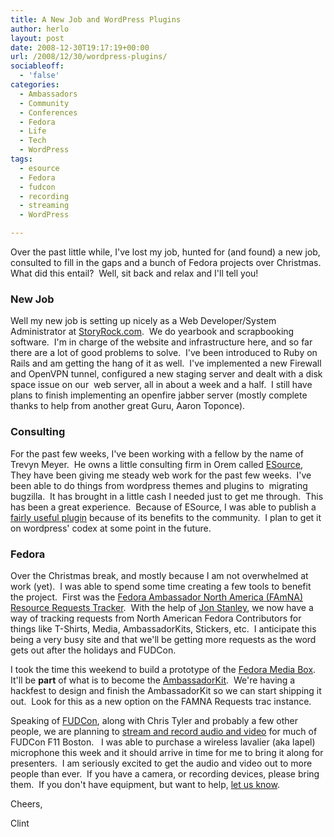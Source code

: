 ```yaml
---
title: A New Job and WordPress Plugins
author: herlo
layout: post
date: 2008-12-30T19:17:19+00:00
url: /2008/12/30/wordpress-plugins/
sociableoff:
  - 'false'
categories:
  - Ambassadors
  - Community
  - Conferences
  - Fedora
  - Life
  - Tech
  - WordPress
tags:
  - esource
  - Fedora
  - fudcon
  - recording
  - streaming
  - WordPress

---
```

Over the past little while, I've lost my job, hunted for (and found) a new job, consulted to fill in the gaps and a bunch of Fedora projects over Christmas.  What did this entail?  Well, sit back and relax and I'll tell you!

### New Job

Well my new job is setting up nicely as a Web Developer/System Administrator at [StoryRock.com][1].  We do yearbook and scrapbooking software.  I'm in charge of the website and infrastructure here, and so far there are a lot of good problems to solve.  I've been introduced to Ruby on Rails and am getting the hang of it as well.  I've implemented a new Firewall and OpenVPN tunnel, configured a new staging server and dealt with a disk space issue on our  web server, all in about a week and a half.  I still have plans to finish implementing an openfire jabber server (mostly complete thanks to help from another great Guru, Aaron Toponce).

### Consulting

For the past few weeks, I've been working with a fellow by the name of Trevyn Meyer.  He owns a little consulting firm in Orem called [ESource,][2] They have been giving me steady web work for the past few weeks.  I've been able to do things from wordpress themes and plugins to  migrating bugzilla.  It has brought in a little cash I needed just to get me through.  This has been a great experience.  Because of ESource, I was able to publish a [fairly useful plugin][3] because of its benefits to the community.  I plan to get it on wordpress' codex at some point in the future.

### Fedora

Over the Christmas break, and mostly because I am not overwhelmed at work (yet).  I was able to spend some time creating a few tools to benefit the project.  First was the [Fedora Ambassador North America (FAmNA) Resource Requests Tracker][4].  With the help of [Jon Stanley][5], we now have a way of tracking requests from North American Fedora Contributors for things like T-Shirts, Media, AmbassadorKits, Stickers, etc.  I anticipate this being a very busy site and that we'll be getting more requests as the word gets out after the holidays and FUDCon.

I took the time this weekend to build a prototype of the [Fedora Media Box][6].  It'll be **part** of what is to become the [AmbassadorKit][7].  We're having a hackfest to design and finish the AmbassadorKit so we can start shipping it out.  Look for this as a new option on the FAMNA Requests trac instance.

Speaking of [FUDCon][8], along with Chris Tyler and probably a few other people, we are planning to [stream and record audio and video][9] for much of FUDCon F11 Boston.   I was able to purchase a wireless lavalier (aka lapel) microphone this week and it should arrive in time for me to bring it along for presenters.  I am seriously excited to get the audio and video out to more people than ever.  If you have a camera, or recording devices, please bring them.  If you don't have equipment, but want to help, [let us know][10].

Cheers,

Clint

 [1]: http://storyrock.com
 [2]: http://esourcehome.com
 [3]: {{<siteurl>}}wordpress-tools/
 [4]: https://fedorahosted.org/famnarequests
 [5]: https://fedoraproject.org/wiki/User:Jstanley
 [6]: http://herlo.fedorapeople.org/files/media_box
 [7]: https://fedoraproject.org/wiki/Ambassadors/AmbassadorKit
 [8]: http://fedoraproject.org/wiki/FUDCon/FUDConF11
 [9]: https://www.redhat.com/archives/fedora-ambassadors-list/2008-December/msg00159.html
 [10]: https://fedoraproject.org/wiki/FUDCon:FUDConF11#Recording.2FStreaming